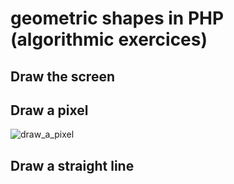 # geometric shapes in PHP (algorithmic exercices)

## Draw the screen 

## Draw a pixel 

![draw_a_pixel](https://imgur.com/a/XQWvilY)

## Draw a straight line 